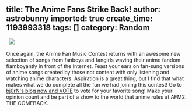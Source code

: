 title: The Anime Fans Strike Back!
author: astrobunny
imported: true
create_time: 1193993318
tags: []
category: Random
---
&nbsp; [![](wp-images/old/albums/afmcover.jpg)](/images/wp-images/old/albums/afmcover.jpg)  
  
Once again, the Anime Fan Music Contest returns with an awesome new selection of songs from fanboys and fangirls waving their anime fandom flamboyantly in front of the Internet. Feast your ears on fan-sung versions of anime songs created by those not content with only listening and watching anime characters. Aspiration is a great thing, but I find that what makes what we do complete all the fun we had joining this contest! Go to [bj0rN's blog now and VOTE](http://bj0rn.animeblogger.net/2007/11/01/afm-season-2-voting-begins/ "Bj0rN's AFM Post") to vote for your favorite song! Make your opinion count and be part of a show to the world that anime rules at AFM2: THE COMEBACK.

